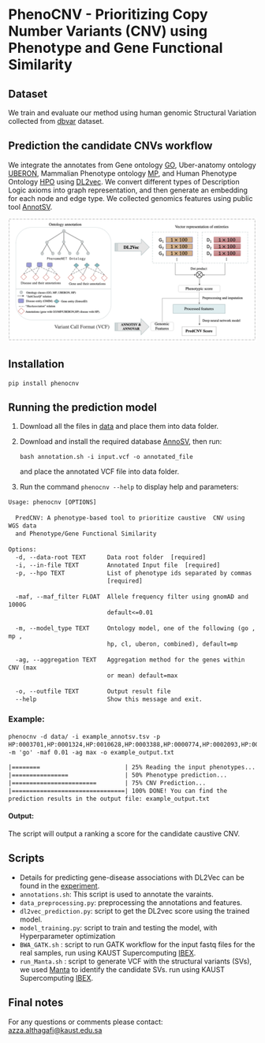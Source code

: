 # PhenoCNV - Prioritizing Copy Number Variants (CNV) using Phenotype and Gene Functional Similarity
                                                                  
## Dataset
We train and evaluate our method using human genomic Structural Variation collected from [dbvar](https://ftp.ncbi.nlm.nih.gov/pub/dbVar/data/Homo_sapiens/by_assembly/GRCh38/vcf/) dataset.

## Prediction the candidate CNVs workflow
We integrate the annotates from Gene ontology [GO](http://geneontology.org/docs/download-go-annotations/), Uber-anatomy ontology
 [UBERON](https://www.ebi.ac.uk/ols/ontologies/uberon), Mammalian Phenotype ontology [MP](http://www.informatics.jax.org/vocab/mp_ontology), and Human Phenotype Ontology [HPO](https://hpo.jax.org/app/download/annotation) using [DL2vec](https://github.com/bio-ontology-research-group/DL2Vec). We convert different types of Description Logic axioms into graph representation, and then generate an embedding for each node and edge type.
We collected genomics features using public tool [AnnotSV](https://lbgi.fr/AnnotSV/annotations). 

![workflow](images/workflow.png)

## Installation 
```
pip install phenocnv
```

## Running the prediction model
1. Download all the files in [data](https://bio2vec.cbrc.kaust.edu.sa/data/azza/data/) and place them into data folder.
2. Download and install the required database [AnnoSV](https://lbgi.fr/AnnotSV/downloads), then run:
    ```
    bash annotation.sh -i input.vcf -o annotated_file
    ```
    and place the annotated VCF file into data folder. 

3. Run the command `phenocnv --help` to display help and parameters:
```
Usage: phenocnv [OPTIONS]

  PredCNV: A phenotype-based tool to prioritize caustive  CNV using WGS data
  and Phenotype/Gene Functional Similarity

Options:
  -d, --data-root TEXT      Data root folder  [required]
  -i, --in-file TEXT        Annotated Input file  [required]
  -p, --hpo TEXT            List of phenotype ids separated by commas
                            [required]

  -maf, --maf_filter FLOAT  Allele frequency filter using gnomAD and 1000G
                            default<=0.01

  -m, --model_type TEXT     Ontology model, one of the following (go , mp ,
                            hp, cl, uberon, combined), default=mp

  -ag, --aggregation TEXT   Aggregation method for the genes within CNV (max
                            or mean) default=max

  -o, --outfile TEXT        Output result file
  --help                    Show this message and exit.
```

### Example:
    phenocnv -d data/ -i example_annotsv.tsv -p HP:0003701,HP:0001324,HP:0010628,HP:0003388,HP:0000774,HP:0002093,HP:0000508,HP:0000218 -m 'go' -maf 0.01 -ag max -o example_output.txt

 ```   
 |========                        | 25% Reading the input phenotypes...
 |================                | 50% Phenotype prediction... 
 |========================        | 75% CNV Prediction... 
 |================================| 100% DONE! You can find the prediction results in the output file: example_output.txt
```
#### Output:
The script will output a ranking a score for the candidate caustive CNV. 


## Scripts
- Details for predicting gene-disease associations with DL2Vec can be found in the [experiment](https://github.com/bio-ontology-research-group/DL2Vec/tree/master/Experiment).
- ``annotations.sh``: This script is used to annotate the varaints.
- ``data_preprocessing.py``: preprocessing the annotations and features.
- ``dl2vec_prediction.py``: script to get the DL2vec score using the trained model.
- ``model_training.py``: script to train and testing the model, with Hyperparameter optimization
- ``BWA_GATK.sh`` : script to run GATK workflow for the input fastq files for the real samples, run using KAUST Supercomputing [IBEX](https://www.hpc.kaust.edu.sa/ibex).
- ``run_Manta.sh`` : script to generate VCF with the structural variants (SVs), we used [Manta](https://github.com/Illumina/manta) to identify the candidate SVs.  run using KAUST Supercomputing [IBEX](https://www.hpc.kaust.edu.sa/ibex).

## Final notes
For any questions or comments please contact: azza.althagafi@kaust.edu.sa
